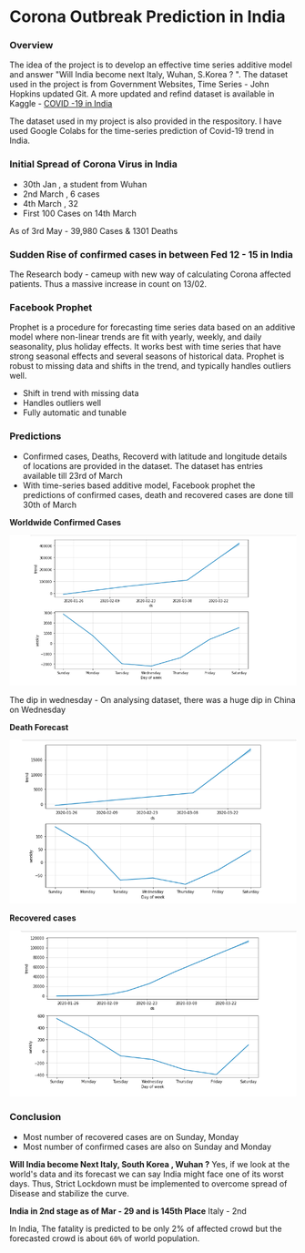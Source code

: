 # Corona Outbreak Prediction in India

### Overview
The idea of the project is to develop an effective time series additive model and answer "Will India become next Italy, Wuhan, S.Korea ? ". The dataset used in the project is from Government Websites, Time Series - John Hopkins updated Git. A more updated and refind dataset is available in Kaggle - [COVID -19 in India](https://www.kaggle.com/sudalairajkumar/covid19-in-india)

The dataset used in my project is also provided in the respository. I have used Google Colabs for the time-series prediction of Covid-19 trend in India.

### Initial Spread of Corona Virus in India
- 30th Jan , a student from Wuhan
- 2nd March , 6 cases
- 4th March , 32
- First 100 Cases on 14th March

As of 3rd May - 39,980 Cases & 1301 Deaths

### Sudden Rise of confirmed cases in between Fed 12 - 15 in India
The Research body - cameup with new way of calculating Corona affected patients. Thus a massive increase in count on 13/02.

### Facebook Prophet
Prophet is a procedure for forecasting time series data based on an additive model where non-linear trends are fit with yearly, weekly, and daily seasonality, plus holiday effects. It works best with time series that have strong seasonal effects and several seasons of historical data. Prophet is robust to missing data and shifts in the trend, and typically handles outliers well.
- Shift in trend with missing data
- Handles outliers well
- Fully automatic and tunable

### Predictions 
- Confirmed cases, Deaths, Recoverd with latitude and longitude details of locations are provided in the dataset. The dataset has entries available till 23rd of March
- With time-series based additive model, Facebook prophet the predictions of confirmed cases, death and recovered cases are done till 30th of March

**Worldwide Confirmed Cases**

![Dipinwed](https://github.com/JagadishSivakumar/Corona_Outbreak_Prediction/blob/master/Predictions/confirmed%20-%20worldwide.png)

The dip in wednesday - On analysing dataset, there was a huge dip in China on Wednesday

**Death Forecast**

![deathforecast](https://github.com/JagadishSivakumar/Corona_Outbreak_Prediction/blob/master/Predictions/death.png)

**Recovered cases**

![recoveredcases](https://github.com/JagadishSivakumar/Corona_Outbreak_Prediction/blob/master/Predictions/recovered%20-%20prediction.png)

### Conclusion
- Most number of recovered cases are on Sunday, Monday
- Most number of confirmed cases are also on Sunday and Monday

**Will India become Next Italy, South Korea , Wuhan ?**
Yes, if we look at the world's data and its forecast we can say India might face one of its worst days. Thus, Strict Lockdown must be implemented to overcome spread of Disease and stabilize the curve.

**India in 2nd stage as of Mar - 29 and is 145th Place**
Italy - 2nd

In India, The fatality is predicted to be only 2% of affected crowd but the forecasted crowd is about `60%` of world population.
